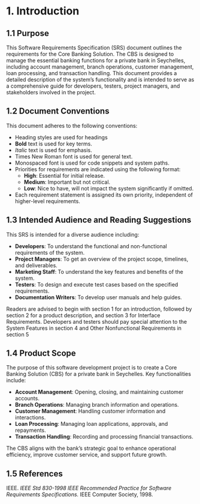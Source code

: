 # 1. Introduction

## 1.1 Purpose

This Software Requirements Specification (SRS) document outlines the requirements for the Core Banking Solution. The CBS is designed to manage the essential banking functions for a private bank in Seychelles, including account management, branch operations, customer management, loan processing, and transaction handling. This document provides a detailed description of the system’s functionality and is intended to serve as a comprehensive guide for developers, testers, project managers, and stakeholders involved in the project.

## 1.2 Document Conventions

This document adheres to the following conventions:

- Heading styles are used for headings 
- **Bold** text is used for key terms.
- _Italic_ text is used for emphasis.
- Times New Roman font is used for general text.
- Monospaced font is used for code snippets and system paths.
- Priorities for requirements are indicated using the following format:
	- **High**: Essential for initial release.
	- **Medium**: Important but not critical.
	- **Low**: Nice to have, will not impact the system significantly if omitted.
- Each requirement statement is assigned its own priority, independent of higher-level requirements.

## 1.3 Intended Audience and Reading Suggestions

This SRS is intended for a diverse audience including:

- **Developers**: To understand the functional and non-functional requirements of the system.
- **Project Managers**: To get an overview of the project scope, timelines, and deliverables.
- **Marketing Staff**: To understand the key features and benefits of the system.
- **Testers**: To design and execute test cases based on the specified requirements.
- **Documentation Writers**: To develop user manuals and help guides.

Readers are advised to begin with section 1 for an introduction, followed by section 2 for a product description, and section 3 for Interface Requirements. Developers and testers should pay special attention to the System Features in section 4 and Other Nonfunctional Requirements in section 5

## 1.4 Product Scope

The purpose of this software development project is to create a Core Banking Solution (CBS) for a private bank in Seychelles. Key functionalities include:

- **Account Management**: Opening, closing, and maintaining customer accounts.
- **Branch Operations**: Managing branch information and operations.
- **Customer Management**: Handling customer information and interactions.
- **Loan Processing**: Managing loan applications, approvals, and repayments.
- **Transaction Handling**: Recording and processing financial transactions.

The CBS aligns with the bank’s strategic goal to enhance operational efficiency, improve customer service, and support future growth.

## 1.5 References

IEEE. _IEEE Std 830-1998 IEEE Recommended Practice for Software Requirements Specifications._ IEEE Computer Society, 1998.